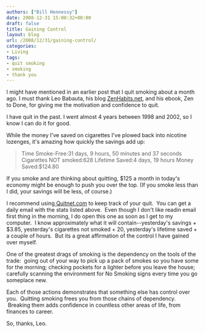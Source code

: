 ```yaml
---
authors: ["Bill Hennessy"]
date: 2008-12-31 15:00:32+00:00
draft: false
title: Gaining Control
layout: blog
url: /2008/12/31/gaining-control/
categories:
- Living
tags:
- quit smoking
- smoking
- thank you
---
```


I might have mentioned in an earlier post that I quit smoking about a month ago.  I must thank Leo Babauta, his blog [ZenHabits.net](https://www.zenhabits.net), and his ebook, Zen to Done, for giving me the motivation and confidence to quit.

I have quit in the past.  I went almost 4 years between 1998 and 2002, so I know I can do it for good.

While the money I've saved on cigarettes I've plowed back into nicotine lozenges, it's amazing how quickly the savings add up:


> Time Smoke-Free:31 days, 9 hours, 50 minutes and 37 seconds
Cigarettes NOT smoked:628
Lifetime Saved:4 days, 19 hours
Money Saved:$124.80


If you smoke and are thinking about quitting, $125 a month in today's economy might be enough to push you over the top.  (If you smoke less than I did, your savings will be less, of course.)

I recommend using[ Quitnet.com](https://www.quitnet.com) to keep track of your quit.  You can get a daily email with the stats listed above.  Even though I don't like readin email first thing in the morning, I do open this one as soon as I get to my computer.  I know approximately what it will contain--yesterday's savings + $3.85, yesterday's cigarettes not smoked + 20, yesterday's lifetime saved + a couple of hours.  But its a great affirmation of the control I have gained over myself.  

One of the greatest drags of smoking is the dependency on the tools of the trade:  going out of your way to pick up a pack of smokes so you have some for the morning; checking pockets for a lighter before you leave the house; carefully scanning the environment for No Smoking signs every time you go someplace new. 

Each of those actions demonstrates that something else has control over you.  Quitting smoking frees you from those chains of dependency.  Breaking them adds confidence in countless other areas of life, from finances to career. 

So, thanks, Leo.
